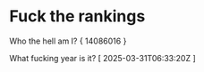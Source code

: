 # Fuck the rankings

Who the hell am I?
{ 14086016 }

What fucking year is it?
[ 2025-03-31T06:33:20Z ]
